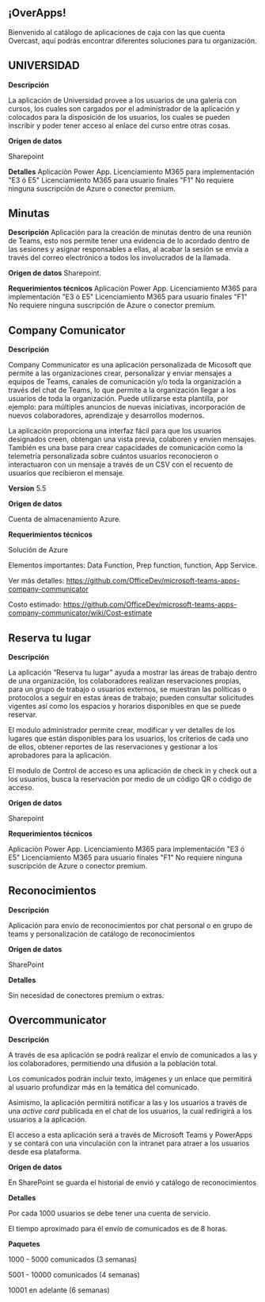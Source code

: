 ## ¡OverApps!

Bienvenido al catálogo de aplicaciones de caja con las que cuenta Overcast, aquí podrás encontrar diferentes soluciones para tu organización.

## UNIVERSIDAD

**Descripción**

La aplicación de Universidad provee a los usuarios de una galería con cursos, los cuales son cargados por el administrador de la aplicación y colocados para la disposición de los usuarios, los cuales se pueden inscribir y poder tener acceso al enlace del curso entre otras cosas.

**Origen de datos**

Sharepoint

**Detalles**
Aplicaciòn Power App.
Licenciamiento M365 para implementación "E3 ó E5" 
Licenciamiento M365 para usuario finales "F1"
No requiere ninguna suscripción de Azure o conector premium.

## Minutas

**Descripción**
Aplicación para la creación de minutas dentro de una reuniòn de Teams, esto nos permite tener una evidencia de lo acordado dentro de las sesiones y asignar responsables a ellas, al acabar la sesión se envía a través del correo electrónico a todos los involucrados de la llamada.

**Origen de datos**
Sharepoint.

**Requerimientos técnicos**
Aplicaciòn Power App.
Licenciamiento M365 para implementación "E3 ó E5" 
Licenciamiento M365 para usuario finales "F1"
No requiere ninguna suscripción de Azure o conector premium.

## Company Comunicator

**Descripción**

Company Communicator es una aplicación personalizada de Micosoft que permite a las organizaciones crear, personalizar y enviar mensajes a equipos de Teams, canales de comunicación y/o toda la organización a través del chat de Teams, lo que permite a la organización llegar a los usuarios de toda la organización. Puede utilizarse esta plantilla, por ejemplo: para múltiples anuncios de nuevas iniciativas, incorporación de nuevos colaboradores, aprendizaje y desarrollos modernos. 

La aplicación proporciona una interfaz fácil para que los usuarios designados creen, obtengan una vista previa, colaboren y envíen mensajes. También es una base para crear capacidades de comunicación como la telemetría personalizada sobre cuántos usuarios reconocieron o interactuaron con un mensaje a través de un CSV con el recuento de usuarios que recibieron el mensaje.

**Version**
5.5

**Origen de datos** 

Cuenta de almacenamiento Azure.

**Requerimientos técnicos**

Solución de Azure

Elementos importantes: Data Function, Prep function, function, App Service.

Ver más detalles: https://github.com/OfficeDev/microsoft-teams-apps-company-communicator

Costo estimado: https://github.com/OfficeDev/microsoft-teams-apps-company-communicator/wiki/Cost-estimate

## Reserva tu lugar

**Descripción**

La aplicación “Reserva tu lugar” ayuda a mostrar las áreas de trabajo dentro de una organización, los colaboradores realizan reservaciones propias, para un grupo de trabajo o usuarios externos, se muestran las políticas o protocolos a seguir en estas áreas de trabajo; pueden consultar solicitudes vigentes así como los espacios y horarios disponibles en que se puede reservar.

 

El modulo administrador permite crear, modificar y ver detalles de los lugares que están disponibles para los usuarios, los criterios de cada uno de ellos, obtener reportes de las reservaciones y gestionar a los aprobadores para la aplicación.

 

El modulo de Control de acceso es una aplicación de check in y check out a los usuarios, busca la reservación por medio de un código QR o código de acceso.

**Origen de datos** 

Sharepoint

**Requerimientos técnicos**

Aplicaciòn Power App.
Licenciamiento M365 para implementación "E3 ó E5" 
Licenciamiento M365 para usuario finales "F1"
No requiere ninguna suscripción de Azure o conector premium.


## Reconocimientos

**Descripción**

Aplicación para envío de reconocimientos por chat personal o en grupo de teams y personalización de catálogo de reconocimientos

**Origen de datos**

SharePoint

**Detalles**

Sin necesidad de conectores premium o extras.

## Overcommunicator

**Descripción** 

A través de esa aplicación se podrá realizar el envío de comunicados a las y los colaboradores, permitiendo una difusión a la población total.

Los comunicados podrán incluir texto, imágenes y un enlace que permitirá al usuario profundizar más en la temática del comunicado.

Asimismo, la aplicación permitirá notificar a las y los usuarios a través de una *active card* publicada en el chat de los usuarios, la cual redirigirá a los usuarios a la aplicación.

El acceso a esta aplicación será a través de Microsoft Teams y PowerApps y se contará con una vinculación con la intranet para atraer a los usuarios desde esa plataforma.

**Origen de datos** 

En SharePoint se guarda el historial de envió y catálogo de reconocimientos

**Detalles**

Por cada 1000 usuarios se debe tener una cuenta de servicio.

El tiempo aproximado para él envío de comunicados es de 8 horas.

**Paquetes**

1000 - 5000 comunicados (3 semanas) 

5001 - 10000 comunicados (4 semanas)

10001 en adelante (6 semanas)



